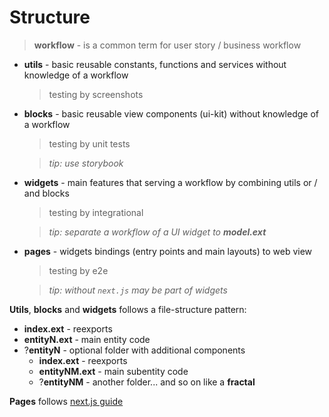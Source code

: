 # Structure

> **workflow** - is a common term for user story / business workflow

- **utils** - basic reusable constants, functions and services without knowledge of a workflow
  > testing by screenshots
- **blocks** - basic reusable view components (ui-kit) without knowledge of a workflow
  > testing by unit tests
  
  > _tip: use storybook_
- **widgets** - main features that serving a workflow by combining utils or / and blocks
  > testing by integrational
  
  > _tip: separate a workflow of a UI widget to **model.ext**_
- **pages** - widgets bindings (entry points and main layouts) to web view
  > testing by e2e
  
  > _tip: without `next.js` may be part of widgets_

**Utils**, **blocks** and **widgets** follows a file-structure pattern:

- **index.ext** - reexports
- **entityN.ext** - main entity code
- ?**entityN** - optional folder with additional components
  - **index.ext** - reexports
  - **entityNM.ext** - main subentity code
  - ?**entityNM** - another folder... and so on like a **fractal**

**Pages** follows [next.js guide](https://nextjs.org/docs/basic-features/pages)
